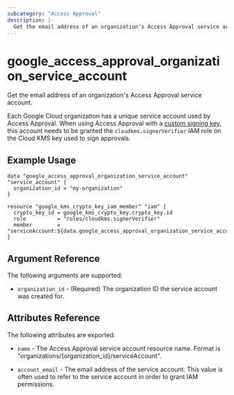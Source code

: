 ```yaml
---
subcategory: "Access Approval"
description: |-
  Get the email address of an organization's Access Approval service account.
---
```


# google_access_approval_organization_service_account

Get the email address of an organization's Access Approval service account.

Each Google Cloud organization has a unique service account used by Access Approval.
When using Access Approval with a
[custom signing key](https://cloud.google.com/cloud-provider-access-management/access-approval/docs/review-approve-access-requests-custom-keys),
this account needs to be granted the `cloudkms.signerVerifier` IAM role on the
Cloud KMS key used to sign approvals.

## Example Usage

```hcl
data "google_access_approval_organization_service_account" "service_account" {
  organization_id = "my-organization"
}

resource "google_kms_crypto_key_iam_member" "iam" {
  crypto_key_id = google_kms_crypto_key.crypto_key.id
  role          = "roles/cloudkms.signerVerifier"
  member        = "serviceAccount:${data.google_access_approval_organization_service_account.service_account.account_email}"
}
```

## Argument Reference

The following arguments are supported:

* `organization_id` - (Required) The organization ID the service account was created for.

## Attributes Reference

The following attributes are exported:

* `name` - The Access Approval service account resource name. Format is "organizations/{organization_id}/serviceAccount".

* `account_email` - The email address of the service account. This value is
often used to refer to the service account in order to grant IAM permissions.
